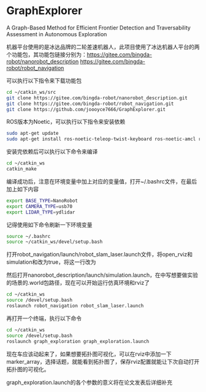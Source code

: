 # GraphExplorer
A Graph-Based Method for Efficient Frontier Detection and Traversability Assessment in Autonomous Exploration

机器平台使用的是冰达品牌的二轮差速机器人，此项目使用了冰达机器人平台的两个功能包，其功能包链接分别为：https://gitee.com/bingda-robot/nanorobot_description
https://gitee.com/bingda-robot/robot_navigation

可以执行以下指令来下载功能包
```bash
cd ~/catkin_ws/src
git clone https://gitee.com/bingda-robot/nanorobot_description.git
git clone https://gitee.com/bingda-robot/robot_navigation.git
git clone https://github.com/joooyce7666/GraphExplorer.git
```

ROS版本为Noetic，可以执行以下指令来安装依赖
```bash
sudo apt-get update
sudo apt-get install ros-noetic-teleop-twist-keyboard ros-noetic-amcl ros-noetic-move-base ros-noetic-slam-gmapping ros-noetic-slam-karto ros-noetic-dwa-local-planner ros-noetic-teb-local-planner ros-noetic-uvc-camera ros-noetic-map-server ros-noetic-hector-slam* ros-noetic-global-planner ros-noetic-navfn
```

安装完依赖后可以执行以下命令来编译

```bash
cd ~/catkin_ws
catkin_make
```

编译成功后，注意在环境变量中加上对应的变量值，打开~/.bashrc文件，在最后加上如下内容
```bash
export BASE_TYPE=NanoRobot
export CAMERA_TYPE=usb70
export LIDAR_TYPE=ydlidar
```

记得使用如下命令刷新一下环境变量
```bash
source ~/.bashrc
source ~/catkin_ws/devel/setup.bash
```

打开robot_navigation/launch/robot_slam_laser.launch文件，将open_rviz和simulation和改为true，将<include file="$(find robot_simulation)/launch/simulation_one_robot.launch"/>这一行改为<include file="$(find nanorobot_description)/launch/simulation.launch"/>

然后打开nanorobot_description/launch/simulation.launch，在<arg name="world_name" value="$(find nanorobot_description)/worlds/room.world"/>中写想要做实验的场景的.world包路径，现在可以开始运行仿真环境和rviz了
```bash
cd ~/catkin_ws
source /devel/setup.bash
roslaunch robot_navigation robot_slam_laser.launch
```
再打开一个终端，执行以下命令
```bash
cd ~/catkin_ws
source /devel/setup.bash
roslaunch graph_exploration graph_exploration.launch
```
现在车应该动起来了，如果想要拓扑图可视化，可以在rviz中添加一下marker_array，选择话题，就能看到拓扑图了，保存rviz配置就能让下次自动打开拓扑图的可视化。

graph_exploration.launch的各个参数的意义将在论文发表后详细补充




